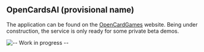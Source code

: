 ## OpenCardsAI (provisional name)

The application can be found on the [OpenCardGames](https://www.opencardgames.martinld.fr) website. Being under construction, the service is only ready for some private beta demos.

![-- Work in progress --](https://www.google.com/url?sa=i&url=https%3A%2F%2Fgiphy.com%2Fstickers%2Ftransparent-TLeLKUdIc1tvAxb7ab&psig=AOvVaw2l-Wv3F57kFQJdjIwZCNgW&ust=1712065938895000&source=images&cd=vfe&opi=89978449&ved=0CBEQjRxqFwoTCKDt5-GUoYUDFQAAAAAdAAAAABAb)


